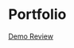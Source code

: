 # Portfolio
  <a href = "http://htmlpreview.github.io/?https://github.com/Kani18/Portfolio-/blob/main/portfolio/index.html">Demo Review</a>


